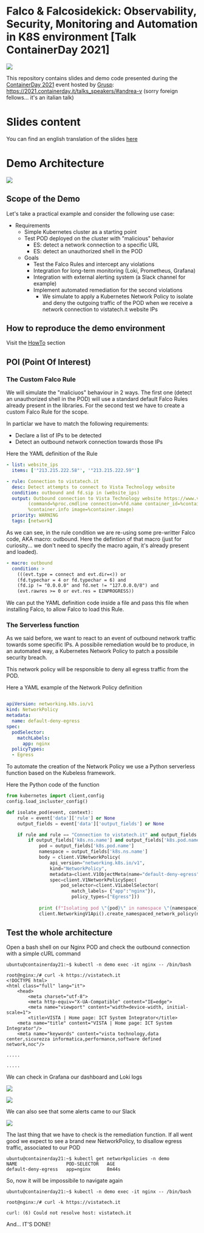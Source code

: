 # Falco & Falcosidekick: Observability, Security, Monitoring and Automation in K8S environment [Talk ContainerDay 2021]

![](./images/slide-front.png)

This repository contains slides and demo code presented during the [ContainerDay 2021](https://2021.containerday.it/) event hosted by [Grusp](https://www.grusp.org/): https://2021.containerday.it/talks_speakers/#andrea-v (sorry foreign fellows... it's an italian talk)

# Slides content
You can find an english translation of the slides [here](./slides/)

# Demo Architecture
![](./images/demo-architecture.png)

## Scope of the Demo
Let's take a practical example and consider the following use case:
- Requirements
	- Simple Kubernetes cluster as a starting point
	- Test POD deployed on the cluster with "malicious" behavior
		- ES: detect a network connection to a specific URL
		- ES: detect an unauthorized shell in the POD
    - Goals
        - Test the Falco Rules and intercept any violations
        - Integration for long-term monitoring (Loki, Prometheus, Grafana)
		- Integration with external alerting system (a Slack channel for example)
        - Implement automated remediation for the second violations
			- We simulate to apply a Kubernetes Network Policy to isolate and deny the outgoing traffic of the POD when we receive a network connection to vistatech.it website IPs

## How to reproduce the demo environment
Visit the [HowTo](./howto/) section

## POI (Point Of Interest)

### The Custom Falco Rule
We will simulate the "maliciuos" behaviour in 2 ways. The first one (detect an unauthorized shell in the POD) will use a standard default Falco Rules already present in the libraries. For the second test we have to create a custom Falco Rule for the scope.

In particlar we have to match the following requirements:
- Declare a list of IPs to be detected
- Detect an outbound network connection towards those IPs

Here the YAML definition of the Rule

```yaml
- list: website_ips
  items: ['"213.215.222.58"', '"213.215.222.59"']

- rule: Connection to vistatech.it
  desc: Detect attempts to connect to Vista Technology website 
  condition: outbound and fd.sip in (website_ips)
  output: Outbound connection to Vista Technology website https://www.vistatech.it 
        (command=%proc.cmdline connection=%fd.name container_id=%container.id container_name=%container.name 
        %container.info image=%container.image)
  priority: WARNING
  tags: [network]
```

As we can see, in the rule condition we are re-using some pre-writter Falco code, AKA macro: outbound.
Here the defintion of that macro (just for curiosity... we don't need to specify the macro again, it's already present and loaded).

```yaml
- macro: outbound
  condition: >
    (((evt.type = connect and evt.dir=<)) or
    (fd.typechar = 4 or fd.typechar = 6) and
    (fd.ip != "0.0.0.0" and fd.net != "127.0.0.0/8") and
    (evt.rawres >= 0 or evt.res = EINPROGRESS))
```

We can put the YAML definition code inside a file and pass this file when installing Falco, to allow Falco to load this Rule.

### The Serverless function

As we said before, we want to react to an event of outbound network traffic towards some specific IPs. A possibile remediation would be to produce, in an automated way, a Kubernetes Network Policy to patch a possibile security breach.

This network policy will be responsible to deny all egress traffic from the POD.

Here a YAML example of the Network Policy definition

```yaml

apiVersion: networking.k8s.io/v1
kind: NetworkPolicy
metadata:
  name: default-deny-egress
spec:
  podSelector:
    matchLabels:
      app: nginx
  policyTypes:
  - Egress

```

To automate the creation of the Network Policy we use a Python serverless function based on the Kubeless framework.

Here the Python code of the function

```python
from kubernetes import client,config
config.load_incluster_config()

def isolate_pod(event, context):
    rule = event['data']['rule'] or None
    output_fields = event['data']['output_fields'] or None

    if rule and rule == "Connection to vistatech.it" and output_fields:
        if output_fields['k8s.ns.name'] and output_fields['k8s.pod.name']:
			pod = output_fields['k8s.pod.name']
			namespace = output_fields['k8s.ns.name'] 
			body = client.V1NetworkPolicy(
				api_version="networking.k8s.io/v1",
				kind="NetworkPolicy",
				metadata=client.V1ObjectMeta(name="default-deny-egress"),
				spec=client.V1NetworkPolicySpec(
					pod_selector=client.V1LabelSelector(
						match_labels= {"app":"nginx"}),
						policy_types=["Egress"]))
						
			print (f"Isolating pod \"{pod}\" in namespace \"{namespace}\"")
			client.NetworkingV1Api().create_namespaced_network_policy(namespace=namespace, body=body)
```

## Test the whole architecture

Open a bash shell on our Nginx POD and check the outbound connection with a simple cURL command
```shell
ubuntu@containerday21:~$ kubectl -n demo exec -it nginx -- /bin/bash

root@nginx:/# curl -k https://vistatech.it
<!DOCTYPE html>
<html class="full" lang="it">
	<head>
		<meta charset="utf-8">
		<meta http-equiv="X-UA-Compatible" content="IE=edge">
		<meta name="viewport" content="width=device-width, initial-scale=1">
        <title>VISTA | Home page: ICT System Integrator</title>
    <meta name="title" content="VISTA | Home page: ICT System Integrator"/>
    <meta name="keywords" content="vista technology,data center,sicurezza informatica,performance,software defined network,noc"/>

.....

.....

```

We can check in Grafana our dashboard and Loki logs

![](./images/grafana.png)

![](./images/loki.png)

We can also see that some alerts came to our Slack

![](./images/slack.png)

The last thing that we have to check is the remediation function.
If all went good we expect to see a brand new NetworkPolicy, to disallow egress traffic, associated to our POD

```shell
ubuntu@containerday21:~$ kubectl get networkpolicies -n demo
NAME                  POD-SELECTOR   AGE
default-deny-egress   app=nginx      8m44s
```
So, now it will be impossibile to navigate again

```shell
ubuntu@containerday21:~$ kubectl -n demo exec -it nginx -- /bin/bash

root@nginx:/# curl -k https://vistatech.it

curl: (6) Could not resolve host: vistatech.it
```

And... IT'S DONE!
